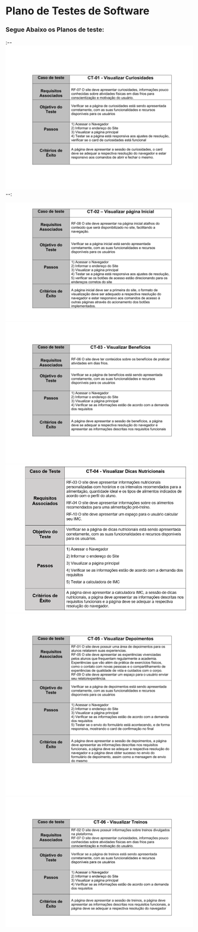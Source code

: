 # Plano de Testes de Software

### Segue Abaixo os Planos de teste:

:-- <img src="img/ct 01.png" alt="plano de teste 1"> --:

<img src="img/ct 02.png" alt="plano de teste 2">

<img src="img/ct 03.png" alt="plano de teste 3">

<img src="img/ct 14.png" alt="plano de teste 4">

<img src="img/ct 05.png" alt="plano de teste 5">

<img src="img/ct 06.png" alt="plano de teste 6">
